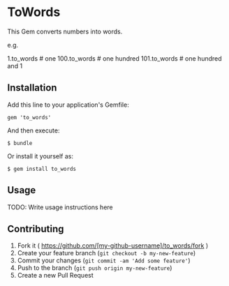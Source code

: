 # ToWords

This Gem converts numbers into words.

e.g.

1.to_words    # one
100.to_words  # one hundred
101.to_words  # one hundred and 1

## Installation

Add this line to your application's Gemfile:

    gem 'to_words'

And then execute:

    $ bundle

Or install it yourself as:

    $ gem install to_words

## Usage

TODO: Write usage instructions here

## Contributing

1. Fork it ( https://github.com/[my-github-username]/to_words/fork )
2. Create your feature branch (`git checkout -b my-new-feature`)
3. Commit your changes (`git commit -am 'Add some feature'`)
4. Push to the branch (`git push origin my-new-feature`)
5. Create a new Pull Request
